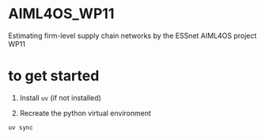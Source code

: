 # AIML4OS_WP11
Estimating firm-level supply chain networks by the ESSnet AIML4OS project WP11


# to get started

1. Install `uv` (if not installed)

2. Recreate the python virtual environment 

```bash
uv sync
```